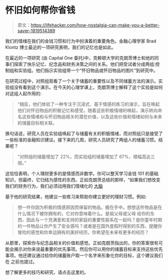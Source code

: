 # 怀旧如何帮你省钱

> 原文：<https://lifehacker.com/how-nostalgia-can-make-you-a-better-saver-1819514389>

我们的情绪在我们的金钱习惯和行为中扮演着的重要角色。金融心理学家 Brad Klontz 博士最近的一项研究表明，我们的记忆也是如此。



在最近的一项研究 (由 Capital One 委托)中，克赖顿大学的克朗茨博士和他的同事们探索了快乐记忆、纪念品和财务决策之间的关系。他们把受试者分成两组:控制组和实验组。他们指示实验组带一个“怀旧物品或怀旧物品的图片”到研究中。

在研究过程中，对照组观看了一个关于储蓄的重要性以及不同储蓄方法的演示。实验组没有看到这个演示。在今天的心理学课上，克朗茨博士解释了这个实验是如何对这组人起作用的:

> ”相反，他们体验了一种专注于沉浸式、基于情感的练习的演示，旨在唤起他们对怀旧物品的积极记忆和感受。随着这些积极情绪的唤起，演示转向命名这些情绪和与怀旧物品相关的潜在价值，以及这些价值和情绪如何与未来的储蓄目标相关联。

换句话说，研究人员在实验组唤起了与储蓄有关的积极情绪，而对照组只是接受了一些标准的金融知识建议。接下来的几周，研究人员研究了两组人的储蓄习惯。结果呢？

> “对照组的储蓄增加了 22%，而实验组的储蓄增加了 67%，增幅高达三倍。”

这恰恰表明，个人理财更多的是情感而非数学。你可以整天学习金钱 101 的基础知识，但最终，它归结为感性的东西。正如克朗茨总结的那样，“如果我们想改变我们的财务行为，我们必须动用我们情绪化的 [大脑](https://www.psychologytoday.com/basics/neuroscience)

基于他的研究结果，他建议一些练习来帮助你建立更好的理财习惯。例如:

> 想一件你因为积极的情感原因而保留的物品。握在手中。想想这件物品是在什么情况下被你拥有的，它对你意味着什么。是祖父母或父母 给你的东西，因此与一个充满爱和支持的家庭的重要性联系在一起吗？是你童年时期的一件物品让你产生了安全感吗？或者是在国外度假时得到的东西，提醒你冒险的感觉和你幸运拥有的美好经历，你希望在未来有更多的经历？

从那里，探索你与纪念品相关的价值和感觉。正如克朗茨指出的，你的答案很有可能会揭示对你来说最重要的优先事项。然后你可以用你的储蓄目标来支持这些优先事项。他还建议通过给你的储蓄账户取一个名字来形象化你的目标，这个建议我们在 之前也提过。

想了解更多的技巧和研究，请点击这里的。